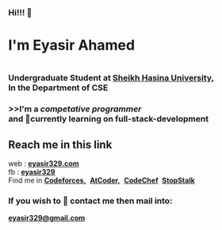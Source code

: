 ### Hi!!! 👋
<h1>I'm Eyasir Ahamed<h1>
<h3>Undergraduate Student at <a href="https://www.shu.edu.bd/">Sheikh Hasina University</a>,<br> In the Department of CSE<h3>
>>I'm a <i>competative programmer</i><br>and
🌱currently learning on full-stack-development
<br>
<h2>Reach me in this link</h2>
web : <a href="https://www.eyasir329.com/"><b>eyasir329.com</b></a><br>
fb : <a href="https://www.facebook.com/eyasir329"><b>eyasir329</b></a><br>
Find me in
<a href="https://codeforces.com/profile/eyasir329"><b>Codeforces,</b></a>&nbsp;
<a href="https://atcoder.jp/users/eyasir329"><b>AtCoder,</b></a>&nbsp;
<a href="https://www.codechef.com/users/eyasir329"><b>CodeChef</b></a>&nbsp;
<a href="https://www.stopstalk.com/user/profile/eyasir_shu_cse_002"><b>StopStalk</b></a>&nbsp;
<h3>If you wish to 💬 contact me then mail into:</h3>
<a href="eyasir329@gmail.com"><b>eyasir329@gmail.com</b></a>
